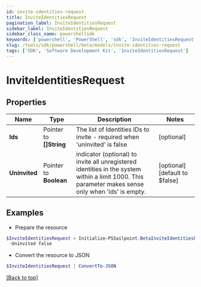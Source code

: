 ```yaml
---
id: invite-identities-request
title: InviteIdentitiesRequest
pagination_label: InviteIdentitiesRequest
sidebar_label: InviteIdentitiesRequest
sidebar_class_name: powershellsdk
keywords: ['powershell', 'PowerShell', 'sdk', 'InviteIdentitiesRequest'] 
slug: /tools/sdk/powershell/beta/models/invite-identities-request
tags: ['SDK', 'Software Development Kit', 'InviteIdentitiesRequest']
---
```



# InviteIdentitiesRequest

## Properties

Name | Type | Description | Notes
------------ | ------------- | ------------- | -------------
**Ids** |  Pointer to **[]String** | The list of Identities IDs to invite - required when 'uninvited' is false | [optional] 
**Uninvited** |  Pointer to **Boolean** | indicator (optional) to invite all unregistered identities in the system within a limit 1000. This parameter makes sense only when 'ids' is empty. | [optional] [default to $false]

## Examples

- Prepare the resource
```powershell
$InviteIdentitiesRequest = Initialize-PSSailpoint.BetaInviteIdentitiesRequest  -Ids [2b568c65bc3c4c57a43bd97e3a8e55, 2c9180867769897d01776ed5f125512f] `
 -Uninvited false
```

- Convert the resource to JSON
```powershell
$InviteIdentitiesRequest | ConvertTo-JSON
```


[[Back to top]](#) 

